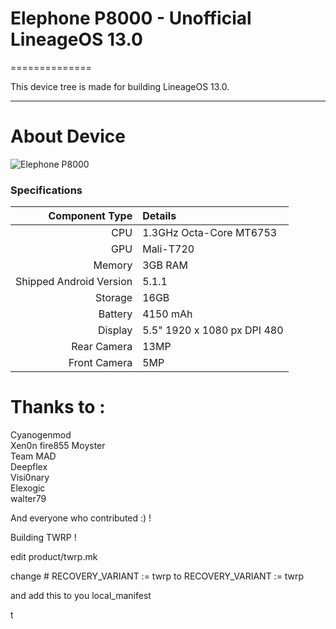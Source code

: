 # Elephone P8000 - Unofficial LineageOS 13.0
==============

This device tree is made for building LineageOS 13.0.

---

# About Device

![Elephone P8000](http://www.elephonestore.com/media/catalog/product/cache/1/image/9df78eab33525d08d6e5fb8d27136e95/e/l/elephone_p8000_grey_1.jpg)

### Specifications

Component Type | Details
-------:|:-------------------------
CPU     | 1.3GHz Octa-Core MT6753
GPU     | Mali-T720
Memory  | 3GB RAM
Shipped Android Version | 5.1.1
Storage | 16GB
Battery | 4150 mAh
Display | 5.5" 1920 x 1080 px DPI 480
Rear Camera | 13MP
Front Camera | 5MP


# Thanks to :
Cyanogenmod  
Xen0n
fire855
Moyster  
Team MAD  
Deepflex  
Visi0nary  
Elexogic  
walter79

And everyone who contributed :) !

Building TWRP !

edit product/twrp.mk

change # RECOVERY_VARIANT := twrp to RECOVERY_VARIANT := twrp

and add this to you local_manifest

<project path="external/busybox" name="omnirom/android_external_busybox" revision="android-7.1" />
<project path="bootable/recovery-twrp" name="omnirom/android_bootable_recovery" revision="android-7.1"/>

t
